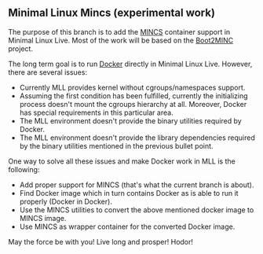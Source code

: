 ## Minimal Linux Mincs (experimental work)

The purpose of this branch is to add the [MINCS](https://github.com/mhiramat/mincs) container support in Minimal Linux Live. Most of the work will be based on the [Boot2MINC](https://github.com/mhiramat/boot2minc) project.

The long term goal is to run [Docker](https://www.docker.com/) directly in Minimal Linux Live. However, there are several issues:

- Currently MLL provides kernel without cgroups/namespaces support.
- Assuming the first condition has been fulfilled, currently the initializing process doesn't mount the cgroups hierarchy at all. Moreover, Docker has special requirements in this particular area.
- The MLL environment doesn't provide the binary utilities required by Docker.
- The MLL environment doesn't provide the library dependencies required by the binary utilities mentioned in the previous bullet point. 

One way to solve all these issues and make Docker work in MLL is the following:

- Add proper support for MINCS (that's what the current branch is about).
- Find Docker image which in turn contains Docker as is able to run it properly (Docker in Docker).
- Use the MINCS utilities to convert the above mentioned docker image to MINCS image.
- Use MINCS as wrapper container for the converted Docker image.

May the force be with you! Live long and prosper! Hodor!

